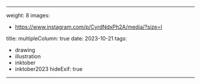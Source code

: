 
---
weight: 8
images:
- https://www.instagram.com/p/CyrdNdxPh2A/media/?size=l

title:
multipleColumn: true
date: 2023-10-21
tags:
- drawing
- illustration
- inktober
- inktober2023
hideExif: true
---

